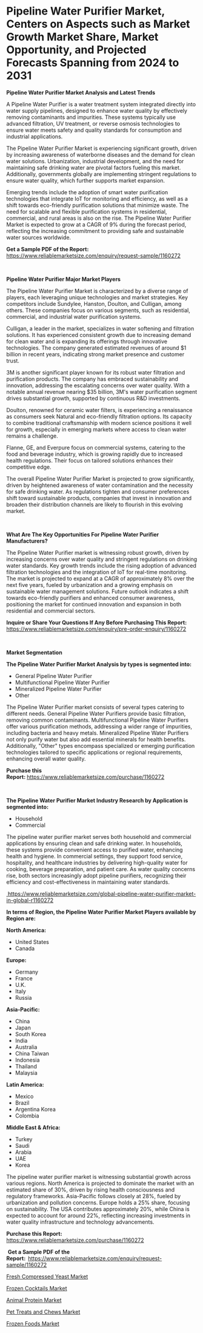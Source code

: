 <p><h1>Pipeline Water Purifier Market, Centers on Aspects such as Market Growth Market Share, Market Opportunity, and Projected Forecasts Spanning from 2024 to 2031</h1></p><p><strong>Pipeline Water Purifier Market Analysis and Latest Trends</strong></p>
<p><p>A Pipeline Water Purifier is a water treatment system integrated directly into water supply pipelines, designed to enhance water quality by effectively removing contaminants and impurities. These systems typically use advanced filtration, UV treatment, or reverse osmosis technologies to ensure water meets safety and quality standards for consumption and industrial applications. </p><p>The Pipeline Water Purifier Market is experiencing significant growth, driven by increasing awareness of waterborne diseases and the demand for clean water solutions. Urbanization, industrial development, and the need for maintaining safe drinking water are pivotal factors fueling this market. Additionally, governments globally are implementing stringent regulations to ensure water quality, which further supports market expansion.</p><p>Emerging trends include the adoption of smart water purification technologies that integrate IoT for monitoring and efficiency, as well as a shift towards eco-friendly purification solutions that minimize waste. The need for scalable and flexible purification systems in residential, commercial, and rural areas is also on the rise. The Pipeline Water Purifier Market is expected to grow at a CAGR of 9% during the forecast period, reflecting the increasing commitment to providing safe and sustainable water sources worldwide.</p></p>
<p><strong>Get a Sample PDF of the Report:&nbsp;</strong> <a href="https://www.reliablemarketsize.com/enquiry/request-sample/1160272?utm_campaign=1131&utm_medium=2&utm_source=Github&utm_content=ia&utm_term=17112024&utm_id=pipeline-water-purifier">https://www.reliablemarketsize.com/enquiry/request-sample/1160272</a></p>
<p>&nbsp;</p>
<p><strong>Pipeline Water Purifier Major Market Players</strong></p>
<p><p>The Pipeline Water Purifier Market is characterized by a diverse range of players, each leveraging unique technologies and market strategies. Key competitors include Sundylee, Hanston, Doulton, and Culligan, among others. These companies focus on various segments, such as residential, commercial, and industrial water purification systems.</p><p>Culligan, a leader in the market, specializes in water softening and filtration solutions. It has experienced consistent growth due to increasing demand for clean water and is expanding its offerings through innovative technologies. The company generated estimated revenues of around $1 billion in recent years, indicating strong market presence and customer trust.</p><p>3M is another significant player known for its robust water filtration and purification products. The company has embraced sustainability and innovation, addressing the escalating concerns over water quality. With a notable annual revenue nearing $35 billion, 3M's water purification segment drives substantial growth, supported by continuous R&D investments.</p><p>Doulton, renowned for ceramic water filters, is experiencing a renaissance as consumers seek Natural and eco-friendly filtration options. Its capacity to combine traditional craftsmanship with modern science positions it well for growth, especially in emerging markets where access to clean water remains a challenge.</p><p>Flanne, GE, and Everpure focus on commercial systems, catering to the food and beverage industry, which is growing rapidly due to increased health regulations. Their focus on tailored solutions enhances their competitive edge.</p><p>The overall Pipeline Water Purifier Market is projected to grow significantly, driven by heightened awareness of water contamination and the necessity for safe drinking water. As regulations tighten and consumer preferences shift toward sustainable products, companies that invest in innovation and broaden their distribution channels are likely to flourish in this evolving market.</p></p>
<p>&nbsp;</p>
<p><strong>What Are The Key Opportunities For Pipeline Water Purifier Manufacturers?</strong></p>
<p><p>The Pipeline Water Purifier market is witnessing robust growth, driven by increasing concerns over water quality and stringent regulations on drinking water standards. Key growth trends include the rising adoption of advanced filtration technologies and the integration of IoT for real-time monitoring. The market is projected to expand at a CAGR of approximately 8% over the next five years, fueled by urbanization and a growing emphasis on sustainable water management solutions. Future outlook indicates a shift towards eco-friendly purifiers and enhanced consumer awareness, positioning the market for continued innovation and expansion in both residential and commercial sectors.</p></p>
<p><strong>Inquire or Share Your Questions If Any Before Purchasing This Report:</strong> <a href="https://www.reliablemarketsize.com/enquiry/pre-order-enquiry/1160272?utm_campaign=1131&utm_medium=2&utm_source=Github&utm_content=ia&utm_term=17112024&utm_id=pipeline-water-purifier">https://www.reliablemarketsize.com/enquiry/pre-order-enquiry/1160272</a></p>
<p>&nbsp;</p>
<p><strong>Market Segmentation</strong></p>
<p><strong>The Pipeline Water Purifier Market Analysis by types is segmented into:</strong></p>
<p><ul><li>General Pipeline Water Purifier</li><li>Multifunctional Pipeline Water Purifier</li><li>Mineralized Pipeline Water Purifier</li><li>Other</li></ul></p>
<p><p>The Pipeline Water Purifier market consists of several types catering to different needs. General Pipeline Water Purifiers provide basic filtration, removing common contaminants. Multifunctional Pipeline Water Purifiers offer various purification methods, addressing a wider range of impurities, including bacteria and heavy metals. Mineralized Pipeline Water Purifiers not only purify water but also add essential minerals for health benefits. Additionally, "Other" types encompass specialized or emerging purification technologies tailored to specific applications or regional requirements, enhancing overall water quality.</p></p>
<p><strong>Purchase this Report:&nbsp;</strong><a href="https://www.reliablemarketsize.com/purchase/1160272?utm_campaign=1131&utm_medium=2&utm_source=Github&utm_content=ia&utm_term=17112024&utm_id=pipeline-water-purifier">https://www.reliablemarketsize.com/purchase/1160272</a></p>
<p>&nbsp;</p>
<p><strong>The Pipeline Water Purifier Market Industry Research by Application is segmented into:</strong></p>
<p><ul><li>Household</li><li>Commercial</li></ul></p>
<p><p>The pipeline water purifier market serves both household and commercial applications by ensuring clean and safe drinking water. In households, these systems provide convenient access to purified water, enhancing health and hygiene. In commercial settings, they support food service, hospitality, and healthcare industries by delivering high-quality water for cooking, beverage preparation, and patient care. As water quality concerns rise, both sectors increasingly adopt pipeline purifiers, recognizing their efficiency and cost-effectiveness in maintaining water standards.</p></p>
<p><a href="https://www.reliablemarketsize.com/global-pipeline-water-purifier-market-in-global-r1160272?utm_campaign=1131&utm_medium=2&utm_source=Github&utm_content=ia&utm_term=17112024&utm_id=pipeline-water-purifier">&nbsp;https://www.reliablemarketsize.com/global-pipeline-water-purifier-market-in-global-r1160272</a></p>
<p><strong>In terms of Region, the Pipeline Water Purifier Market Players available by Region are:</strong></p>
<p>
    <p> <strong> North America: </strong>
        <ul>
            <li>United States</li>
            <li>Canada</li>
        </ul>
        </p> 
    <p> <strong> Europe: </strong>
        <ul>
            <li>Germany</li>
            <li>France</li>
            <li>U.K.</li>
            <li>Italy</li>
            <li>Russia</li>
        </ul>
        </p> 
    <p> <strong> Asia-Pacific: </strong>
        <ul>
            <li>China</li>
            <li>Japan</li>
            <li>South Korea</li>
            <li>India</li>
            <li>Australia</li>
            <li>China Taiwan</li>
            <li>Indonesia</li>
            <li>Thailand</li>
            <li>Malaysia</li>
        </ul>
        </p> 
    <p> <strong> Latin America: </strong>
        <ul>
            <li>Mexico</li>
            <li>Brazil</li>
            <li>Argentina Korea</li>
            <li>Colombia</li>
        </ul>
        </p> 
    <p> <strong> Middle East & Africa: </strong>
        <ul>
            <li>Turkey</li>
            <li>Saudi</li>
            <li>Arabia</li>
            <li>UAE</li>
            <li>Korea</li>
        </ul>
    </p>
    </p>
<p><p>The pipeline water purifier market is witnessing substantial growth across various regions. North America is projected to dominate the market with an estimated share of 30%, driven by rising health consciousness and regulatory frameworks. Asia-Pacific follows closely at 28%, fueled by urbanization and pollution concerns. Europe holds a 25% share, focusing on sustainability. The USA contributes approximately 20%, while China is expected to account for around 22%, reflecting increasing investments in water quality infrastructure and technology advancements.</p></p>
<p><strong>Purchase this Report: </strong><a href="https://www.reliablemarketsize.com/purchase/1160272?utm_campaign=1131&utm_medium=2&utm_source=Github&utm_content=ia&utm_term=17112024&utm_id=pipeline-water-purifier">https://www.reliablemarketsize.com/purchase/1160272</a></p>
<p>&nbsp;<strong>Get a Sample PDF of the Report:&nbsp;&nbsp;</strong><a href="https://www.reliablemarketsize.com/enquiry/request-sample/1160272?utm_campaign=1131&utm_medium=2&utm_source=Github&utm_content=ia&utm_term=17112024&utm_id=pipeline-water-purifier">https://www.reliablemarketsize.com/enquiry/request-sample/1160272</a></p>
<p><strong></strong></p>
<p><p><a href="https://www.linkedin.com/pulse/fresh-compressed-yeast-market-overview-global-trends-future-rg0ef?utm_campaign=1131&utm_medium=2&utm_source=Github&utm_content=ia&utm_term=17112024&utm_id=pipeline-water-purifier">Fresh Compressed Yeast Market</a></p><p><a href="https://www.linkedin.com/pulse/global-frozen-cocktails-market-forecast-2024-2031-trends-87kxf?utm_campaign=1131&utm_medium=2&utm_source=Github&utm_content=ia&utm_term=17112024&utm_id=pipeline-water-purifier">Frozen Cocktails Market</a></p><p><a href="https://issuu.com/reportprime-2/docs/animal-protein-market-size-2030.ppt_a0c61b751ba58b?utm_campaign=1131&utm_medium=2&utm_source=Github&utm_content=ia&utm_term=17112024&utm_id=pipeline-water-purifier">Animal Protein Market</a></p><p><a href="https://issuu.com/reportprime-2/docs/pet-treats-and-chews-market-size-20_d1379ef3590cae?utm_campaign=1131&utm_medium=2&utm_source=Github&utm_content=ia&utm_term=17112024&utm_id=pipeline-water-purifier">Pet Treats and Chews Market</a></p><p><a href="https://www.linkedin.com/pulse/frozen-foods-market-evolution-future-outlook-forecasting-industry-q6tpf?utm_campaign=1131&utm_medium=2&utm_source=Github&utm_content=ia&utm_term=17112024&utm_id=pipeline-water-purifier">Frozen Foods Market</a></p></p>